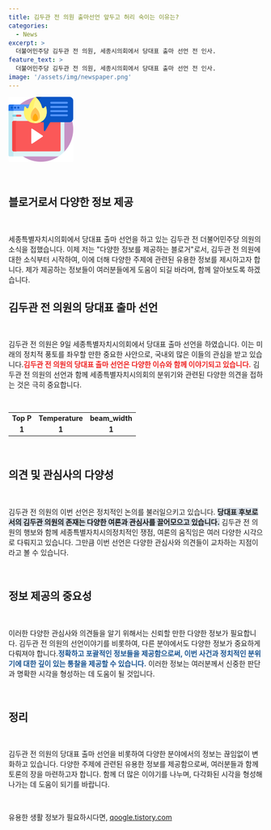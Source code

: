 ```yaml
---
title: 김두관 전 의원 출마선언 앞두고 허리 숙이는 이유는?
categories:
  - News
excerpt: >
  더불어민주당 김두관 전 의원, 세종시의회에서 당대표 출마 선언 전 인사.
feature_text: >
  더불어민주당 김두관 전 의원, 세종시의회에서 당대표 출마 선언 전 인사.
image: '/assets/img/newspaper.png'
---
```


<p><img src="/assets/img/news.png" alt="rentncar 속보" /></p>

<p data-ke-size="size16">&nbsp;</p>

<h2 data-ke-size="size26">블로거로서 다양한 정보 제공</h2>

<p data-ke-size="size16">&nbsp;</p>

<p>세종특별자치시의회에서 당대표 출마 선언을 하고 있는 김두관 전 더불어민주당 의원의 소식을 접했습니다. 이제 저는 "다양한 정보를 제공하는 블로거"로서, 김두관 전 의원에 대한 소식부터 시작하여, 이에 더해 다양한 주제에 관련된 유용한 정보를 제시하고자 합니다. 제가 제공하는 정보들이 여러분들에게 도움이 되길 바라며, 함께 알아보도록 하겠습니다.</p></p>

<h2 data-ke-size="size26">김두관 전 의원의 당대표 출마 선언</h2>

<p data-ke-size="size16">&nbsp;</p>

<p>​김두관 전 의원은 9일 세종특별자치시의회에서 당대표 출마 선언을 하였습니다. 이는 미래의 정치적 풍토를 좌우할 만한 중요한 사안으로, 국내외 많은 이들의 관심을 받고 있습니다.<b><span style="color: #ee2323;">김두관 전 의원의 당대표 출마 선언은 다양한 이슈와 함께 이야기되고 있습니다.</span></b> 김두관 전 의원의 선언과 함께 세종특별자치시의회의 분위기와 관련된 다양한 의견을 접하는 것은 극히 중요합니다. </p>

<p data-ke-size="size16">&nbsp;</p>

<table>
    <tbody>
        <tr>
            <td style="text-align: center; height: 17px;"><b>Top P</b></td>
            <td style="text-align: center; height: 17px;"><b>Temperature</b></td>
            <td style="text-align: center; height: 17px;"><b>beam_width</b></td>
        </tr>
        <tr>
            <td style="text-align: center; height: 17px;"><b>1</b></td>
            <td style="text-align: center; height: 17px;"><b>1</b></td>
            <td style="text-align: center; height: 17px;"><b>1</b></td>
        </tr>
    </tbody>
</table>

<p data-ke-size="size16">&nbsp;</p>

<h2 data-ke-size="size26">의견 및 관심사의 다양성</h2>

<p data-ke-size="size16">&nbsp;</p>

<p>​김두관 전 의원의 이번 선언은 정치적인 논의를 불러일으키고 있습니다. <b><span style="background-color: #21538527;">당대표 후보로서의 김두관 의원의 존재는 다양한 여론과 관심사를 끌어모으고 있습니다.</span></b> 김두관 전 의원의 행보와 함께 세종특별자치시의정치적인 쟁점, 여론의 움직임은 여러 다양한 시각으로 다뤄지고 있습니다. 그만큼 이번 선언은 다양한 관심사와 의견들이 교차하는 지점이라고 볼 수 있습니다.</p>

<p data-ke-size="size16">&nbsp;</p>

<h2 data-ke-size="size26">정보 제공의 중요성</h2>

<p data-ke-size="size16">&nbsp;</p>

<p>이러한 다양한 관심사와 의견들을 알기 위해서는 신뢰할 만한 다양한 정보가 필요합니다. 김두관 전 의원의 선언이야기를 비롯하여, 다른 분야에서도 다양한 정보가 중요하게 다뤄져야 합니다.<b><span style="color: #1a5490;">정확하고 포괄적인 정보들을 제공함으로써, 이번 사건과 정치적인 분위기에 대한 깊이 있는 통찰을 제공할 수 있습니다.</span></b> 이러한 정보는 여러분께서 신중한 판단과 명확한 시각을 형성하는 데 도움이 될 것입니다. </p>

<p data-ke-size="size16">&nbsp;</p>

<h2 data-ke-size="size26">정리</h2>

<p data-ke-size="size16">&nbsp;</p>

<p>​김두관 전 의원의 당대표 출마 선언을 비롯하여 다양한 분야에서의 정보는 끊임없이 변화하고 있습니다. 다양한 주제에 관련된 유용한 정보를 제공함으로써, 여러분들과 함께 토론의 장을 마련하고자 합니다. 함께 더 많은 이야기를 나누며, 다각화된 시각을 형성해 나가는 데 도움이 되기를 바랍니다. </p>

<p data-ke-size="size16">&nbsp;</p>
유용한 생활 정보가 필요하시다면, <a href="https://qoogle.tistory.com" rel="dofollow">qoogle.tistory.com</a>



